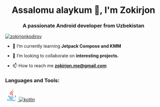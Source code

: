 <h1 align="center">Assalomu alaykum 👋, I'm Zokirjon</h1>
<h3 align="center">A passionate Android developer from Uzbekistan</h3>

<p align="left"> <a href="https://github.com/ryo-ma/github-profile-trophy"><img src="https://github-profile-trophy.vercel.app/?username=zokirjonkodirov" alt="zokirjonkodirov" /></a> </p>

- 🌱 I’m currently learning **Jetpack Compose and KMM**

- 👯 I’m looking to collaborate on **interesting projects.**

- 📫 How to reach me **zokirjon.me@gmail.com**

<h3 align="left">Languages and Tools:</h3>
<p align="left"> <a href="https://www.java.com" target="_blank" rel="noreferrer"> <img src="https://raw.githubusercontent.com/devicons/devicon/master/icons/java/java-original.svg" alt="java" width="40" height="40"/> </a> <a href="https://kotlinlang.org" target="_blank" rel="noreferrer"> <img src="https://www.vectorlogo.zone/logos/kotlinlang/kotlinlang-icon.svg" alt="kotlin" width="40" height="40"/> </a> </p>

